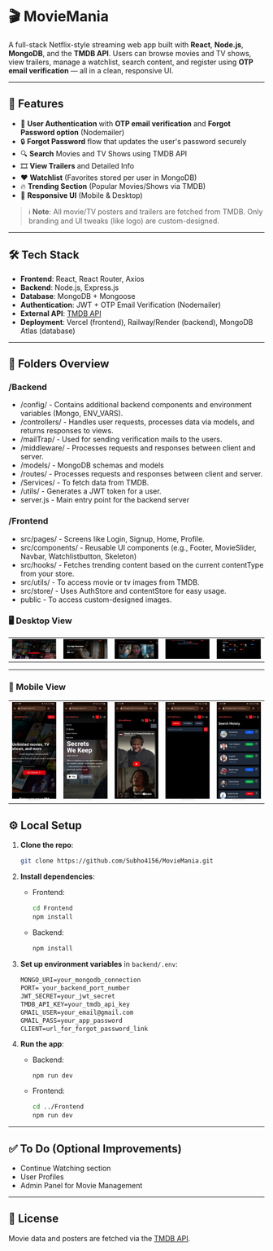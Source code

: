 
# 🎬 MovieMania

A full-stack Netflix-style streaming web app built with **React**, **Node.js**, **MongoDB**, and the **TMDB API**. Users can browse movies and TV shows, view trailers, manage a watchlist, search content, and register using **OTP email verification** — all in a clean, responsive UI.

---

## 🚀 Features

- 🔐 **User Authentication** with **OTP email verification** and **Forgot Password option** (Nodemailer)
- 🔒 **Forgot Password** flow that updates the user's password securely
- 🔍 **Search** Movies and TV Shows using TMDB API
- 🎞️ **View Trailers** and Detailed Info
- ❤️ **Watchlist** (Favorites stored per user in MongoDB)
- 🔥 **Trending Section** (Popular Movies/Shows via TMDB)
- 📱 **Responsive UI** (Mobile & Desktop)

> ℹ️ **Note**: All movie/TV posters and trailers are fetched from TMDB. Only branding and UI tweaks (like logo) are custom-designed.

---

## 🛠️ Tech Stack

- **Frontend**: React, React Router, Axios  
- **Backend**: Node.js, Express.js  
- **Database**: MongoDB + Mongoose  
- **Authentication**: JWT + OTP Email Verification (Nodemailer)  
- **External API**: [TMDB API](https://www.themoviedb.org/documentation/api)  
- **Deployment**: Vercel (frontend), Railway/Render (backend), MongoDB Atlas (database)

---

## 📁 Folders Overview

### /Backend
- /config/ - Contains additional backend components and environment variables (Mongo, ENV_VARS). 
- /controllers/ - Handles user requests, processes data via models, and returns responses to views.
- /mailTrap/ - Used for sending verification mails to the users.
- /middleware/ - Processes requests and responses between client and server.
- /models/ - MongoDB schemas and models  
- /routes/ - Processes requests and responses between client and server.
- /Services/ - To fetch data from TMDB.
- /utils/ - Generates a JWT token for a user.
- server.js - Main entry point for the backend server  

### /Frontend
- src/pages/ - Screens like Login, Signup, Home, Profile.  
- src/components/ - Reusable UI components (e.g., Footer, MovieSlider, Navbar, Watchlistbutton, Skeleton)  
- src/hooks/ - Fetches trending content based on the current contentType from your store.   
- src/utils/ - To access movie or tv images from TMDB.  
- src/store/ - Uses AuthStore and contentStore for easy usage.
- public - To access custom-designed images.


### 🖥️ Desktop View

<table>
  <tr>
    <td><img src="https://github.com/Subho4156/Project_Screenshots/blob/main/MovieMania/PC/Screenshot%202025-05-16%20220831.png?raw=true" alt="Desktop 1" width="250"/></td>
    <td><img src="https://github.com/Subho4156/Project_Screenshots/blob/main/MovieMania/PC/Screenshot%202025-05-16%20220332.png?raw=true" alt="Desktop 2" width="250"/></td>
    <td><img src="https://github.com/Subho4156/Project_Screenshots/blob/main/MovieMania/PC/Screenshot%202025-05-16%20220431.png?raw=true" alt="Desktop 3" width="250"/></td>
    <td><img src="https://github.com/Subho4156/Project_Screenshots/blob/main/MovieMania/PC/Screenshot%202025-05-16%20220642.png?raw=true" alt="Desktop 4" width="250"/></td>
    <td><img src="https://github.com/Subho4156/Project_Screenshots/blob/main/MovieMania/PC/Screenshot%202025-05-16%20220624.png?raw=true" alt="Desktop 5" width="250"/></td>
  </tr>
</table>

---

### 📱 Mobile View

<table>
  <tr>
    <td><img src="https://github.com/Subho4156/Project_Screenshots/blob/main/MovieMania/Mobile/IMG-20250516-WA0022.jpg?raw=true" alt="Mobile 1" width="120"/></td>
    <td><img src="https://github.com/Subho4156/Project_Screenshots/blob/main/MovieMania/Mobile/IMG-20250516-WA0013.jpg?raw=true" alt="Mobile 2" width="120"/></td>
    <td><img src="https://github.com/Subho4156/Project_Screenshots/blob/main/MovieMania/Mobile/IMG-20250516-WA0016.jpg?raw=true" alt="Mobile 3" width="120"/></td>
    <td><img src="https://github.com/Subho4156/Project_Screenshots/blob/main/MovieMania/Mobile/IMG-20250516-WA0018.jpg?raw=true" alt="Mobile 4" width="120"/></td>
    <td><img src="https://github.com/Subho4156/Project_Screenshots/blob/main/MovieMania/Mobile/IMG-20250516-WA0021.jpg?raw=true" alt="Mobile 5" width="120"/></td>
  </tr>
</table>

## ⚙️ Local Setup

1. **Clone the repo**:
   ```bash
   git clone https://github.com/Subho4156/MovieMania.git
   ```

2. **Install dependencies**:

   - Frontend:
     ```bash
     cd Frontend
     npm install
     ```

   - Backend:
     ```bash
     npm install
     ```

3. **Set up environment variables** in `backend/.env`:
   ```
   MONGO_URI=your_mongodb_connection
   PORT= your_backend_port_number
   JWT_SECRET=your_jwt_secret
   TMDB_API_KEY=your_tmdb_api_key
   GMAIL_USER=your_email@gmail.com
   GMAIL_PASS=your_app_password
   CLIENT=url_for_forgot_password_link

4. **Run the app**:

   - Backend:
     ```bash
     npm run dev
     ```

   - Frontend:
     ```bash
     cd ../Frontend
     npm run dev
     ```

---

## ✅ To Do (Optional Improvements)
- Continue Watching section  
- User Profiles  
- Admin Panel for Movie Management  

---

## 📄 License
  
Movie data and posters are fetched via the [TMDB API](https://www.themoviedb.org/documentation/api).
